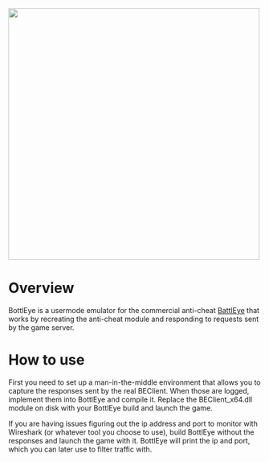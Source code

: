 <img src="./bottleye_logo.png" width="500">

# Overview
BottlEye is a usermode emulator for the commercial anti-cheat [BattlEye](battleye.com) that works by recreating the anti-cheat module and responding to requests sent by the game server.


# How to use

First you need to set up a man-in-the-middle environment that allows you to capture the responses sent by the real BEClient. When those are logged, implement them into BottlEye and compile it. Replace the BEClient_x64.dll module on disk with your BottlEye build and launch the game.

If you are having issues figuring out the ip address and port to monitor with Wireshark (or whatever tool you choose to use), build BottlEye without the responses and launch the game with it. BottlEye will print the ip and port, which you can later use to filter traffic with.
